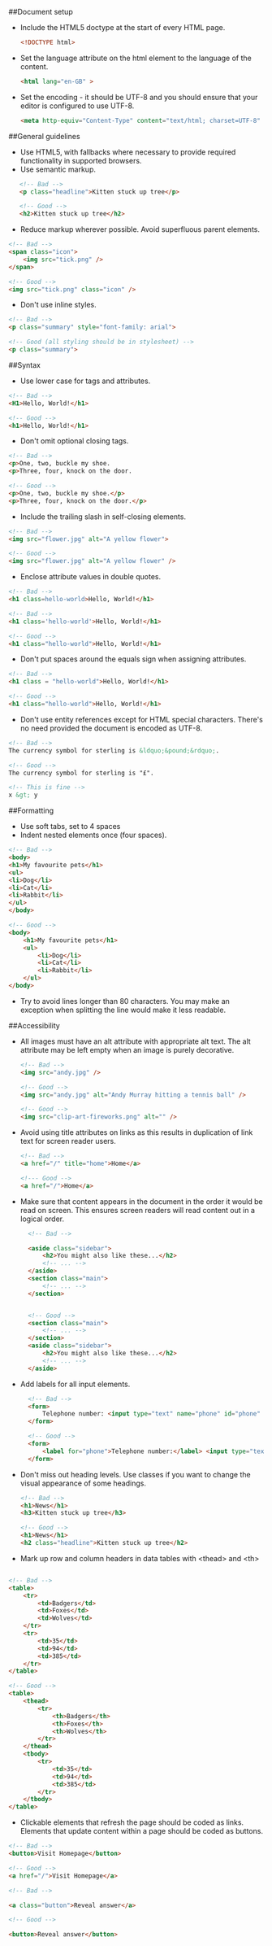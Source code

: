 
##Document setup

* Include the HTML5 doctype at the start of every HTML page.
  ```html
  <!DOCTYPE html>
  ```

* Set the language attribute on the html element to the language of the content.
  ```html
  <html lang="en-GB" >
  ```

* Set the encoding - it should be UTF-8 and you should ensure that your editor is configured
  to use UTF-8.
  ```html
  <meta http-equiv="Content-Type" content="text/html; charset=UTF-8" />
  ```


##General guidelines

* Use HTML5, with fallbacks where necessary to provide required functionality in supported browsers.
* Use semantic markup.
```html
   <!-- Bad -->
   <p class="headline">Kitten stuck up tree</p>

   <!-- Good -->
   <h2>Kitten stuck up tree</h2>
```
* Reduce markup wherever possible. Avoid superfluous parent elements.
```html
<!-- Bad -->
<span class="icon">
    <img src="tick.png" />
</span>

<!-- Good -->
<img src="tick.png" class="icon" />
```

* Don't use inline styles.

```html
<!-- Bad -->
<p class="summary" style="font-family: arial">

<!-- Good (all styling should be in stylesheet) -->
<p class="summary">
```

##Syntax

* Use lower case for tags and attributes.
```html
<!-- Bad -->
<H1>Hello, World!</h1>

<!-- Good -->
<h1>Hello, World!</h1>
```

* Don't omit optional closing tags.
```html
<!-- Bad -->
<p>One, two, buckle my shoe.
<p>Three, four, knock on the door.

<!-- Good -->
<p>One, two, buckle my shoe.</p>
<p>Three, four, knock on the door.</p>
```

* Include the trailing slash in self-closing elements.
```html
<!-- Bad -->
<img src="flower.jpg" alt="A yellow flower">

<!-- Good -->
<img src="flower.jpg" alt="A yellow flower" />
```

* Enclose attribute values in double quotes.
```html
<!-- Bad -->
<h1 class=hello-world>Hello, World!</h1>

<!-- Bad -->
<h1 class='hello-world'>Hello, World!</h1>

<!-- Good -->
<h1 class="hello-world">Hello, World!</h1>
```
* Don't put spaces around the equals sign when assigning attributes.
```html
<!-- Bad -->
<h1 class = "hello-world">Hello, World!</h1>

<!-- Good -->
<h1 class="hello-world">Hello, World!</h1>
```

* Don't use entity references except for HTML special characters.  There's no need provided the
  document is encoded as UTF-8.
```html
<!-- Bad -->
The currency symbol for sterling is &ldquo;&pound;&rdquo;.

<!-- Good -->
The currency symbol for sterling is "£".

<!-- This is fine -->
x &gt; y
```

##Formatting

* Use soft tabs, set to 4 spaces
* Indent nested elements once (four spaces).
```html
<!-- Bad -->
<body>
<h1>My favourite pets</h1>
<ul>
<li>Dog</li>
<li>Cat</li>
<li>Rabbit</li>
</ul>
</body>

<!-- Good -->
<body>
    <h1>My favourite pets</h1>
    <ul>
        <li>Dog</li>
        <li>Cat</li>
        <li>Rabbit</li>
    </ul>
</body>

```

* Try to avoid lines longer than 80 characters.  You may make an exception when splitting the line
  would make it less readable.


##Accessibility

* All images must have an alt attribute with appropriate alt text.  The alt attribute may
  be left empty when an image is purely decorative.
  ```html
  <!-- Bad -->
  <img src="andy.jpg" />

  <!-- Good -->
  <img src="andy.jpg" alt="Andy Murray hitting a tennis ball" />

  <!-- Good -->
  <img src="clip-art-fireworks.png" alt="" />
  ```

* Avoid using title attributes on links as this results in duplication of link text
  for screen reader users.
  ```html
  <!-- Bad -->
  <a href="/" title="home">Home</a>

  <!--- Good -->
  <a href="/">Home</a>
  ```


* Make sure that content appears in the document in the order it would be read on screen.
  This ensures screen readers will read content out in a logical order.
  ```html
    <!-- Bad -->

    <aside class="sidebar">
        <h2>You might also like these...</h2>
        <!-- ... -->
    </aside>
    <section class="main">
        <!-- ... -->
    </section>


    <!-- Good -->
    <section class="main">
        <!-- ... -->
    </section>
    <aside class="sidebar">
        <h2>You might also like these...</h2>
        <!-- ... -->
    </aside>

  ```

* Add labels for all input elements.

  ```html
    <!-- Bad -->
    <form>
        Telephone number: <input type="text" name="phone" id="phone" />
    </form>

    <!-- Good -->
    <form>
        <label for="phone">Telephone number:</label> <input type="text" name="phone" id="phone" />
    </form>

  ```

* Don't miss out heading levels.  Use classes if you want to change the visual appearance of some
  headings.
  ```html
  <!-- Bad -->
  <h1>News</h1>
  <h3>Kitten stuck up tree</h3>

  <!-- Good -->
  <h1>News</h1>
  <h2 class="headline">Kitten stuck up tree</h2>
  ```


* Mark up row and column headers in data tables with &lt;thead&gt; and &lt;th&gt;
```html

<!-- Bad -->
<table>
    <tr>
        <td>Badgers</td>
        <td>Foxes</td>
        <td>Wolves</td>
    </tr>
    <tr>
        <td>35</td>
        <td>94</td>
        <td>385</td>
    </tr>
</table>

<!-- Good -->
<table>
    <thead>
        <tr>
            <th>Badgers</th>
            <th>Foxes</th>
            <th>Wolves</th>
        </tr>
    </thead>
    <tbody>
        <tr>
            <td>35</td>
            <td>94</td>
            <td>385</td>
        </tr>
    </tbody>
</table>
```

* Clickable elements that refresh the page should be coded as links. Elements that update content
  within a page should be coded as buttons.

```html
<!-- Bad -->
<button>Visit Homepage</button>

<!-- Good -->
<a href="/">Visit Homepage</a>

<!-- Bad -->

<a class="button">Reveal answer</a>

<!-- Good -->

<button>Reveal answer</button>

```
